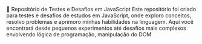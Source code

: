 
📌 Repositório de Testes e Desafios em JavaScript
Este repositório foi criado para testes e desafios de estudos em JavaScript, onde exploro conceitos, resolvo problemas e aprimoro minhas habilidades na linguagem. Aqui você encontrará desde pequenos experimentos até desafios mais complexos envolvendo lógica de programação, manipulação do DOM
